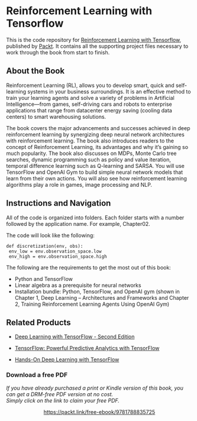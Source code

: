 


# Reinforcement Learning with Tensorflow
This is the code repository for [Reinforcement Learning with Tensorflow](https://www.packtpub.com/big-data-and-business-intelligence/reinforcement-learning-tensorflow?utm_source=github&utm_medium=repository&utm_campaign=9781788835725), published by [Packt](https://www.packtpub.com/?utm_source=github). It contains all the supporting project files necessary to work through the book from start to finish.
## About the Book
Reinforcement Learning (RL), allows you to develop smart, quick and self-learning systems in your business surroundings. It is an effective method to train your learning agents and solve a variety of problems in Artificial Intelligence—from games, self-driving cars and robots to enterprise applications that range from datacenter energy saving (cooling data centers) to smart warehousing solutions.

The book covers the major advancements and successes achieved in deep reinforcement learning by synergizing deep neural network architectures with reinforcement learning. The book also introduces readers to the concept of Reinforcement Learning, its advantages and why it’s gaining so much popularity. The book also discusses on MDPs, Monte Carlo tree searches, dynamic programming such as policy and value iteration, temporal difference learning such as Q-learning and SARSA. You will use TensorFlow and OpenAI Gym to build simple neural network models that learn from their own actions. You will also see how reinforcement learning algorithms play a role in games, image processing and NLP.
## Instructions and Navigation
All of the code is organized into folders. Each folder starts with a number followed by the application name. For example, Chapter02.



The code will look like the following:
```
def discretization(env, obs):
 env_low = env.observation_space.low
 env_high = env.observation_space.high
```

The following are the requirements to get the most out of this book:
* Python and TensorFlow
* Linear algebra as a prerequisite for neural networks
* Installation bundle: Python, TensorFlow, and OpenAI gym (shown in Chapter 1, Deep Learning – Architectures and Frameworks and Chapter 2, Training Reinforcement Learning Agents Using OpenAI Gym)

## Related Products
* [Deep Learning with TensorFlow - Second Edition](https://www.packtpub.com/big-data-and-business-intelligence/deep-learning-tensorflow-second-edition?utm_source=github&utm_medium=repository&utm_campaign=9781788831109)

* [TensorFlow: Powerful Predictive Analytics with TensorFlow](https://www.packtpub.com/big-data-and-business-intelligence/tensorflow-powerful-predictive-analytics-tensorflow?utm_source=github&utm_medium=repository&utm_campaign=9781789136913)

* [Hands-On Deep Learning with TensorFlow](https://www.packtpub.com/big-data-and-business-intelligence/hands-deep-learning-tensorflow?utm_source=github&utm_medium=repository&utm_campaign=9781787282773)

### Download a free PDF

 <i>If you have already purchased a print or Kindle version of this book, you can get a DRM-free PDF version at no cost.<br>Simply click on the link to claim your free PDF.</i>
<p align="center"> <a href="https://packt.link/free-ebook/9781788835725">https://packt.link/free-ebook/9781788835725 </a> </p>